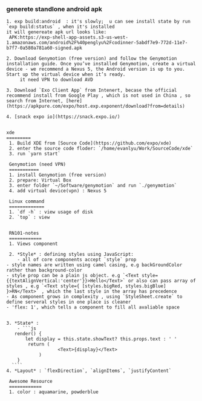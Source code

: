 ### generete standlone android apk
    1. exp build:android  : it's slowly;  u can see install state by run `exp build:status` , when it's installed 
    it will genereate apk url looks like:
     APK:https://exp-shell-app-assets.s3-us-west-1.amazonaws.com/android%2F%40penglyu%2Fcodinner-5abdf7e9-772d-11e7-b7f7-0a580a781a60-signed.apk

    2. Download Genymotion (free version) and follow the Genymotion installation guide. Once you’ve installed Genymotion, create a virtual device - we recommend a Nexus 5, the Android version is up to you. Start up the virtual device when it’s ready.
         it need VPN to download AVD

    3. Download `Exo Client App` from Intenert, becase the official recommend install from Google Play , which is not used in China , so search from Internet, [here](https://apkpure.com/expo/host.exp.exponent/download?from=details)

    4. [snack expo io](https://snack.expo.io/)


    xde
    =========
     1. Build XDE from [Source Code](https://github.com/expo/xde)
     2. enter the source code floder: `/home/evanlyu/Work/SourceCode/xde` 
     3. run `yarn start`

     Genymotion (need VPN)
     ===========
     1. install Genymotion (free version) 
     2. prepare: Virtual Box
     3. enter folder `~/Software/genymotion` and run `./genymotion`
     4. add virtual device(vpn) : Nexus 5

     Linux command 
     =============
     1. `df -h` : view usage of disk
     2. `top` : view  


     RN101-notes
     ============
     1. Views component
     
     2. *Style* : defining styles using JavaScript:
     	- all of core components accept `style` prop
	- style names are written using camel casing, e.g backGroundColor rather than background-color
	- style prop can be a plain js object. e.g `<Text style={{textAlignVertical:'center'}}>Hello</Text>` or also can pass array of styles , e.g `<Text style={ [styles.bigRed, styles.bigBlue] }>RN</Text>` , which the last style in the array has precedence
	- As component grows in complexity , using `StyleSheet.create` to define serveral styles in one place is cleaner
	- 'flex: 1', which tells a component to fill all avaliable space
	

	3. *State* :
     	- ```js
	   render() {
	   	   let display = this.state.showText? this.props.text : ' '
	  	    return (
		               <Text>{display}</Text>
	  		    )
	    }
	  ````
	4. *Layout* : `flexDirection`, `alignItems`, `justifyContent`

     Awesome Resource
     ============
     1. color : aquamarine, powderblue
     